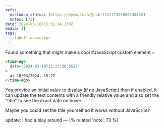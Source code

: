 ```yaml
---
refs:
  mastodon_status: [https://hyem.tech/@rob/112117407686740538]
  notes: [73]
date: 2024-03-18T15:31:14.130Z
media: []
tags:
  - label:javascript
---
```


Found something that might make a cool #JavaScript custom element ~

```html
<time-ago
  date="2024-03-18T15:27:30.653Z"
>
  at 18/03/2024, 15:27
</time-ago>
```

You provide an initial value to display (if no JavaScript) then if enabled, it can update the text contents with a friendly relative value and also set the "title" to see the exact date on hover.

Maybe you could set the title yourself so it works without JavaScript?

update: I had a play around — {% related 'note', 73 %}
